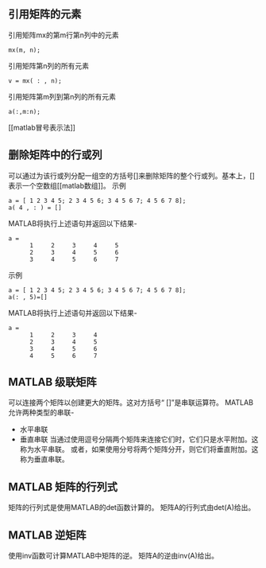 ## 引用矩阵的元素
引用矩阵mx的第m行第n列中的元素
```
mx(m, n);
```
引用矩阵第n列的所有元素
```
v = mx( : , n);
```
引用矩阵第m列到第n列的所有元素
```
a(:,m:n);
```
[[matlab冒号表示法]]

## 删除矩阵中的行或列
可以通过为该行或列分配一组空的方括号[]来删除矩阵的整个行或列。基本上，[]表示一个空数组[[matlab数组]]。
示例
```
a = [ 1 2 3 4 5; 2 3 4 5 6; 3 4 5 6 7; 4 5 6 7 8];
a( 4 , : ) = []
```
MATLAB将执行上述语句并返回以下结果-
```
a =
      1     2     3     4     5
      2     3     4     5     6
      3     4     5     6     7
```
示例
```
a = [ 1 2 3 4 5; 2 3 4 5 6; 3 4 5 6 7; 4 5 6 7 8];
a(: , 5)=[]
```
MATLAB将执行上述语句并返回以下结果-
```
a =
      1     2     3     4
      2     3     4     5
      3     4     5     6
      4     5     6     7
```

## MATLAB 级联矩阵
可以连接两个矩阵以创建更大的矩阵。这对方括号“ []”是串联运算符。
MATLAB允许两种类型的串联-
- 水平串联
- 垂直串联
当通过使用逗号分隔两个矩阵来连接它们时，它们只是水平附加。这称为水平串联。
或者，如果使用分号将两个矩阵分开，则它们将垂直附加。这称为垂直串联。

## MATLAB 矩阵的行列式
矩阵的行列式是使用MATLAB的det函数计算的。 矩阵A的行列式由det(A)给出。

## MATLAB 逆矩阵
使用inv函数可计算MATLAB中矩阵的逆。 矩阵A的逆由inv(A)给出。

